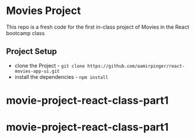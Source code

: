 # Movies Project

This repo is a fresh code for the first in-class project of Movies in the React bootcamp class

## Project Setup

* clone the Project - `git clone https://github.com/aamirpinger/react-movies-app-ui.git`
* install the dependencies - `npm install`


# movie-project-react-class-part1
# movie-project-react-class-part1
